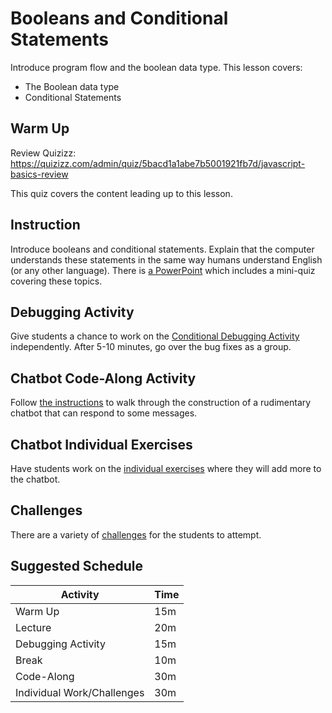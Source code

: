 # Booleans and Conditional Statements
Introduce program flow and the boolean data type. This lesson covers:
- The Boolean data type
- Conditional Statements

## Warm Up
Review Quizizz: https://quizizz.com/admin/quiz/5bacd1a1abe7b5001921fb7d/javascript-basics-review

This quiz covers the content leading up to this lesson.

## Instruction
Introduce booleans and conditional statements. Explain that the computer understands these statements in the same way humans understand English (or any other language). There is [a PowerPoint](Conditionals.pptx) which includes a mini-quiz covering these topics.

## Debugging Activity
Give students a chance to work on the [Conditional Debugging Activity](ConditionalDebugging.md) independently. After 5-10 minutes, go over the bug fixes as a group.

## Chatbot Code-Along Activity
Follow [the instructions](ChatbotCodeAlong.md) to walk through the construction of a rudimentary chatbot that can respond to some messages.

## Chatbot Individual Exercises
Have students work on the [individual exercises](ChatbotIndividual.md) where they will add more to the chatbot.

## Challenges
There are a variety of [challenges](Challenges.md) for the students to attempt.

## Suggested Schedule
| Activity | Time |
|-|-|
| Warm Up | 15m |
| Lecture | 20m |
| Debugging Activity | 15m |
| Break | 10m |
| Code-Along | 30m |
| Individual Work/Challenges | 30m |